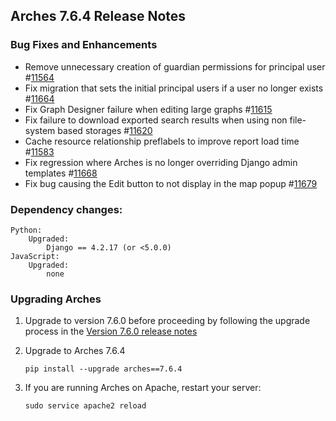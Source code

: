 ## Arches 7.6.4 Release Notes

### Bug Fixes and Enhancements

- Remove unnecessary creation of guardian permissions for principal user #[11564](https://github.com/archesproject/arches/issues/11564)
- Fix migration that sets the initial principal users if a user no longer exists #[11664](https://github.com/archesproject/arches/issues/11664)
- Fix Graph Designer failure when editing large graphs #[11615](https://github.com/archesproject/arches/issues/11615)
- Fix failure to download exported search results when using non file-system based storages #[11620](https://github.com/archesproject/arches/issues/11620)
- Cache resource relationship preflabels to improve report load time #[11583](https://github.com/archesproject/arches/issues/11583)
- Fix regression where Arches is no longer overriding Django admin templates #[11668](https://github.com/archesproject/arches/issues/11668)
- Fix bug causing the Edit button to not display in the map popup #[11679](https://github.com/archesproject/arches/issues/11679)

### Dependency changes:

```
Python:
    Upgraded:
        Django == 4.2.17 (or <5.0.0)
JavaScript:
    Upgraded:
        none
```

### Upgrading Arches

1. Upgrade to version 7.6.0 before proceeding by following the upgrade process in the [Version 7.6.0 release notes](https://github.com/archesproject/arches/blob/dev/7.6.x/releases/7.6.0.md)

2. Upgrade to Arches 7.6.4

    ```
    pip install --upgrade arches==7.6.4
    ```

3. If you are running Arches on Apache, restart your server:
    ```
    sudo service apache2 reload
    ```
